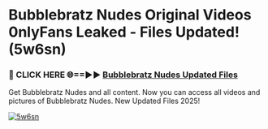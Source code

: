 # Bubblebratz Nudes Original Videos 0nlyFans Leaked - Files Updated! (5w6sn)

<h3>🔴 CLICK HERE 🌐==►► <a href="https://tinyurl.com/yrmya6cz" rel="nofollow">Bubblebratz Nudes Updated Files</a></h3>

Get Bubblebratz Nudes and all content. Now you can access all videos and pictures of Bubblebratz Nudes. New Updated Files 2025!

[![5w6sn](https://i.imgur.com/FMdXYCs.gif)](https://tinyurl.com/yrmya6cz)
